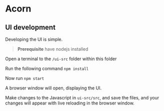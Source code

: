 # Acorn


## UI development

Developing the UI is simple.

> **Prerequisite** have nodejs installed

Open a terminal to the `/ui-src` folder within this folder

Run the following command
`npm install`

Now run
`npm start`

A browser window will open, displaying the UI.

Make changes to the Javascript in `ui-src/src`, and save the files, and your
changes will appear with live reloading in the browser window.
